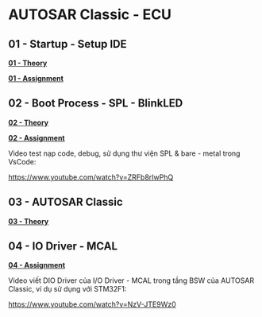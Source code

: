 # AUTOSAR Classic - ECU

## 01 - Startup - Setup IDE

[**01 - Theory**
](./01-Start-Setup-IDE/01-Theory/)

[**01 - Assignment**](./01-Start-Setup-IDE/01-Assignment//)

## 02 - Boot Process - SPL - BlinkLED

[**02 - Theory**
](./02-BootProcess-SPLBlinkLED/02-Theory)

[**02 - Assignment**
](./02-BootProcess-SPLBlinkLED/02-Assignment)

Video test nạp code, debug, sử dụng thư viện SPL & bare - metal trong VsCode: 

https://www.youtube.com/watch?v=ZRFb8rIwPhQ

## 03 - AUTOSAR Classic

[**03 - Theory**
](./03-AUTOSAR-Classic/03-Theory)

## 04 - IO Driver - MCAL

[**04 - Assignment**
](./04-IO-Driver-MCAL)

Video viết DIO Driver của I/O Driver - MCAL trong tầng BSW của AUTOSAR Classic, ví dụ sử dụng với STM32F1: 

https://www.youtube.com/watch?v=NzV-JTE9Wz0

